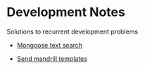 # Development Notes
 Solutions to recurrent development problems

 - [Mongoose text search](https://github.com/Vinz93/Development-notes/blob/master/text_search_mongodb.md)

 - [Send mandrill templates]( https://github.com/Vinz93/Development-notes/blob/master/send_mails_mandrill.md)
